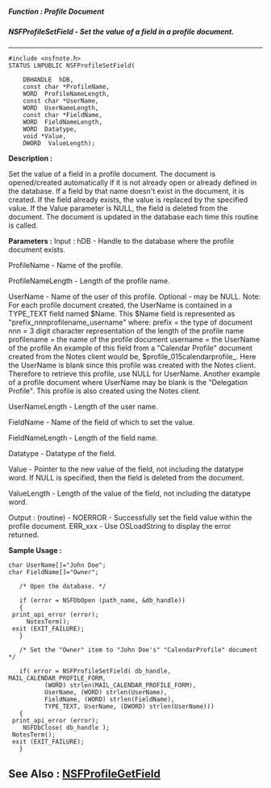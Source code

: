 ##### Function : Profile Document
##### NSFProfileSetField - Set the value of a field in a profile document.
---
```
#include <nsfnote.h>
STATUS LNPUBLIC NSFProfileSetField(

	DBHANDLE  hDB,
	const char *ProfileName,
	WORD  ProfileNameLength,
	const char *UserName,
	WORD  UserNameLength,
	const char *FieldName,
	WORD  FieldNameLength,
	WORD  Datatype,
	void *Value,
	DWORD  ValueLength);
```
**Description :**

Set the value of a field in a profile document.  The document is opened/created 
automatically if it is not already open or already defined in the database.  If 
a field by that name doesn't exist in the document, it is created.  If the 
field already exists, the value is replaced by the specified value.  If the 
Value parameter is NULL, the field is deleted from the document.  The document 
is updated in the database each time this routine is called.

**Parameters :**
Input :
hDB  -  Handle to the database where the profile document exists.

ProfileName  -  Name of the profile.

ProfileNameLength  -  Length of the profile name.

UserName  -  Name of the user of this profile.  Optional - may be NULL.
 Note:  For each profile document created, the UserName is contained in a TYPE_TEXT field named $Name.  This $Name field is represented as "prefix_nnnprofilename_username" where:
     prefix = the type of document
     nnn = 3 digit character representation of the length of the profile name
     profilename = the name of the profile document
     username = the UserName of the profile
An example of this field from a "Calendar Profile" document created from the Notes client would be, $profile_015calendarprofile_.  Here the UserName is blank since this profile was created with the Notes client.  Therefore to retrieve this profile, use NULL for UserName.  Another example of a profile document where UserName may be blank is the "Delegation Profile".  This profile is also created using the Notes client.

UserNameLength  -  Length of the user name.

FieldName  -  Name of the field of which to set the value.

FieldNameLength  -  Length of the field name.

Datatype  -  Datatype of the field.

Value  -  Pointer to the new value of the field, not including the datatype word.
                 If NULL is specified, then the field is deleted from the document.

ValueLength  -  Length of the value of the field, not including the datatype word.

Output :
(routine)  -  NOERROR - Successfully set the field value within the profile document.
ERR_xxx - Use OSLoadString to display the error returned.



**Sample Usage :**
```
char UserName[]="John Doe";
char FieldName[]="Owner";

   /* Open the database. */
    
   if (error = NSFDbOpen (path_name, &db_handle))
   {
 print_api_error (error);
     NotesTerm();
 exit (EXIT_FAILURE);
   }

   /* Set the "Owner" item to "John Doe's" "CalendarProfile" document */

   if( error = NSFProfileSetField( db_handle, MAIL_CALENDAR_PROFILE_FORM,
          (WORD) strlen(MAIL_CALENDAR_PROFILE_FORM),
          UserName, (WORD) strlen(UserName),
          FieldName, (WORD) strlen(FieldName),
          TYPE_TEXT, UserName, (DWORD) strlen(UserName)))
   {
 print_api_error (error);
	NSFDbClose( db_handle );
 NotesTerm();
 exit (EXIT_FAILURE); 
   }

```
**See Also :**
[NSFProfileGetField](/reference/Func/NSFProfileGetField)
---

